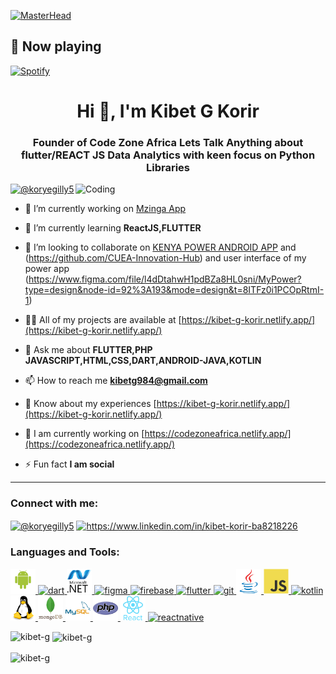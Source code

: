 [![MasterHead](https://firebasestorage.googleapis.com/v0/b/flexi-coding.appspot.com/o/dempgi7-520f8d5f-63d4-4453-8822-dbc149ae27f8.gif?alt=media&token=91c0c7b2-93c3-4029-b011-1a8703c5730d)](https://rishavchanda.io)
## 🎵 Now playing
[![Spotify](https://spotify-readme-3s61yj059-xditya.vercel.app/api/spotify)]([https://open.spotify.com/user/31zegvyskshoqgjww7eggcv2zkhq?si=btkH_Xr2ROSyrgU7uVYhoA&utm_source=copy-link]([https://open.spotify.com/playlist/37i9dQZF1DX2L0iB23Enbq](https://open.spotify.com/playlist/37i9dQZF1DX1CaynJ0DnwQ)))
<h1 align="center">Hi 👋, I'm Kibet G Korir</h1>
<h3 align="center">Founder of Code Zone Africa Lets Talk Anything about flutter/REACT JS Data Analytics with keen focus on Python Libraries</h3>
<img align="right" alt="Coding" width="400" src="https://cdn.dribbble.com/users/1162077/screenshots/3848914/programmer.gif">




<p align="left"> <a href="https://twitter.com/@koryegilly5" target="blank"><img src="https://img.shields.io/twitter/follow/@koryegilly5?logo=twitter&style=for-the-badge" alt="@koryegilly5" /></a> </p>

- 🔭 I’m currently working on [Mzinga App](https://github.com/Kibet-g/mzingaa)
- 🌱 I’m currently learning **ReactJS,FLUTTER**

- 👯 I’m looking to collaborate on [KENYA POWER ANDROID APP](https://github.com/Kibet-g/KENYA-POWER-ANDROID-APP ) and (https://github.com/CUEA-Innovation-Hub) and user interface of my power app (https://www.figma.com/file/l4dDtahwH1pdBZa8HL0sni/MyPower?type=design&node-id=92%3A193&mode=design&t=8ITFz0i1PCOpRtmI-1)

- 👨‍💻 All of my projects are available at [https://kibet-g-korir.netlify.app/](https://kibet-g-korir.netlify.app/)

- 💬 Ask me about **FLUTTER,PHP JAVASCRIPT,HTML,CSS,DART,ANDROID-JAVA,KOTLIN**

- 📫 How to reach me **kibetg984@gmail.com**

- 📄 Know about my experiences [https://kibet-g-korir.netlify.app/](https://kibet-g-korir.netlify.app/)
- 📄 I am currently working on [https://codezoneafrica.netlify.app/](https://codezoneafrica.netlify.app/)

- ⚡ Fun fact **I am social**


---
<h3 align="left">Connect with me:</h3>
<p align="left">
<a href="https://twitter.com/@koryegilly5" target="blank"><img align="center" src="https://raw.githubusercontent.com/rahuldkjain/github-profile-readme-generator/master/src/images/icons/Social/twitter.svg" alt="@koryegilly5" height="30" width="40" /></a>
<a href="https://linkedin.com/in/https://www.linkedin.com/in/kibet-korir-ba8218226" target="blank"><img align="center" src="https://raw.githubusercontent.com/rahuldkjain/github-profile-readme-generator/master/src/images/icons/Social/linked-in-alt.svg" alt="https://www.linkedin.com/in/kibet-korir-ba8218226" height="30" width="40" /></a>
</p>

<h3 align="left">Languages and Tools:</h3>
<p align="left"> <a href="https://developer.android.com" target="_blank" rel="noreferrer"> <img src="https://raw.githubusercontent.com/devicons/devicon/master/icons/android/android-original-wordmark.svg" alt="android" width="40" height="40"/> </a> <a href="https://dart.dev" target="_blank" rel="noreferrer"> <img src="https://www.vectorlogo.zone/logos/dartlang/dartlang-icon.svg" alt="dart" width="40" height="40"/> </a> <a href="https://dotnet.microsoft.com/" target="_blank" rel="noreferrer"> <img src="https://raw.githubusercontent.com/devicons/devicon/master/icons/dot-net/dot-net-original-wordmark.svg" alt="dotnet" width="40" height="40"/> </a> <a href="https://www.figma.com/" target="_blank" rel="noreferrer"> <img src="https://www.vectorlogo.zone/logos/figma/figma-icon.svg" alt="figma" width="40" height="40"/> </a> <a href="https://firebase.google.com/" target="_blank" rel="noreferrer"> <img src="https://www.vectorlogo.zone/logos/firebase/firebase-icon.svg" alt="firebase" width="40" height="40"/> </a> <a href="https://flutter.dev" target="_blank" rel="noreferrer"> <img src="https://www.vectorlogo.zone/logos/flutterio/flutterio-icon.svg" alt="flutter" width="40" height="40"/> </a> <a href="https://git-scm.com/" target="_blank" rel="noreferrer"> <img src="https://www.vectorlogo.zone/logos/git-scm/git-scm-icon.svg" alt="git" width="40" height="40"/> </a> <a href="https://www.java.com" target="_blank" rel="noreferrer"> <img src="https://raw.githubusercontent.com/devicons/devicon/master/icons/java/java-original.svg" alt="java" width="40" height="40"/> </a> <a href="https://developer.mozilla.org/en-US/docs/Web/JavaScript" target="_blank" rel="noreferrer"> <img src="https://raw.githubusercontent.com/devicons/devicon/master/icons/javascript/javascript-original.svg" alt="javascript" width="40" height="40"/> </a> <a href="https://kotlinlang.org" target="_blank" rel="noreferrer"> <img src="https://www.vectorlogo.zone/logos/kotlinlang/kotlinlang-icon.svg" alt="kotlin" width="40" height="40"/> </a> <a href="https://www.linux.org/" target="_blank" rel="noreferrer"> <img src="https://raw.githubusercontent.com/devicons/devicon/master/icons/linux/linux-original.svg" alt="linux" width="40" height="40"/> </a> <a href="https://www.mongodb.com/" target="_blank" rel="noreferrer"> <img src="https://raw.githubusercontent.com/devicons/devicon/master/icons/mongodb/mongodb-original-wordmark.svg" alt="mongodb" width="40" height="40"/> </a> <a href="https://www.mysql.com/" target="_blank" rel="noreferrer"> <img src="https://raw.githubusercontent.com/devicons/devicon/master/icons/mysql/mysql-original-wordmark.svg" alt="mysql" width="40" height="40"/> </a> <a href="https://www.php.net" target="_blank" rel="noreferrer"> <img src="https://raw.githubusercontent.com/devicons/devicon/master/icons/php/php-original.svg" alt="php" width="40" height="40"/> </a> <a href="https://reactjs.org/" target="_blank" rel="noreferrer"> <img src="https://raw.githubusercontent.com/devicons/devicon/master/icons/react/react-original-wordmark.svg" alt="react" width="40" height="40"/> </a> <a href="https://reactnative.dev/" target="_blank" rel="noreferrer"> <img src="https://reactnative.dev/img/header_logo.svg" alt="reactnative" width="40" height="40"/> </a> </p>

<p><img align="left" src="https://github-readme-stats.vercel.app/api/top-langs?username=kibet-g&show_icons=true&locale=en&layout=compact" alt="kibet-g" /></p>

<p>&nbsp;<img align="center" src="https://github-readme-stats.vercel.app/api?username=kibet-g&show_icons=true&locale=en" alt="kibet-g" /></p>

<p><img align="center" src="https://github-readme-streak-stats.herokuapp.com/?user=kibet-g&" alt="kibet-g" /></p>
